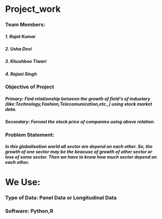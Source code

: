 # Project_work
### Team Members:
##### 1. Rajat Kumar
##### 2. Usha Devi
##### 3. Khushboo Tiwari
##### 4. Rajani Singh
### Objective of Project
##### Primary: Find relationship between the growth of field's of industary (like:Technology,Fashion,Telecomunication,etc.,) using stock market data.
##### Secondary: Forcast the stock price of companies using above relation.
### Problem Statement:
##### In this globalisation world all sector are depend on each other. So, the growth of one sector may be the beacuse of growth of other sector or loss of some sector. Then we have to know how much sector depend on each other.
# We Use:
### Type of Data: Panel Data or Longitudinal Data
### Software: Python,R
